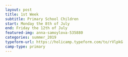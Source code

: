 ```yaml
---
layout: post
title: 1st Week
subtitle: Primary School Children
start: Monday the 8th of July
end: Friday the 12th of July
featured-img: anna-samoylova-535880
categories: summer_2019
typeform-url: https://holicamp.typeform.com/to/rVlpkG
camp-type: primary
---
```

